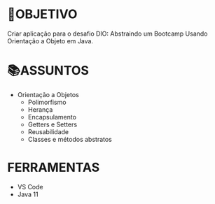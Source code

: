  # 🧶OBJETIVO

Criar aplicação para o desafio DIO: Abstraindo um Bootcamp Usando Orientação a Objeto em Java.

 # 📚ASSUNTOS
 
 - Orientação a Objetos
   - Polimorfismo
   - Herança
   - Encapsulamento
   - Getters e Setters
   - Reusabilidade
   - Classes e métodos abstratos

 # FERRAMENTAS
 - VS Code
 - Java 11
